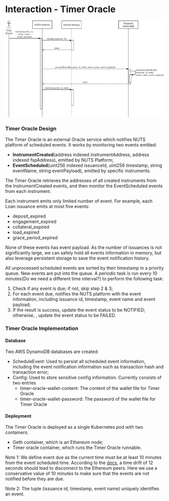 # Interaction - Timer Oracle

![Scheduled Event Notification Process](../.gitbook/assets/nuts-design-diagrams-interaction-timer-1.jpg)

### Timer Oracle Design

The Timer Oracle is an external Oracle service which notifies NUTS platform of scheduled events. It works by monitoring two events emitted:

* **InstrumentCreated**\(address indexed instrumentAddress, address indexed fspAddress\), emitted by NUTS Platform;
* **EventScheduled**\(uint256 indexed issuanceId, uint256 timestamp, string eventName, string eventPayload\), emitted by specific instruments.

The Timer Oracle retrieves the addresses of all created instruments from the InstrumentCreated events, and then monitor the EventScheduled events from each instrument.

Each instrument emits only limited number of event. For example, each Loan issuance emits at most five events:

* deposit\_expired
* engagement\_expired
* collateral\_expired
* load\_expired
* grace\_period\_expired

None of these events has event payload. As the number of issuances is not significantly large, we can safely hold all events information in memory, but also leverage persistent storage to save the event notification history.

All unprocessed scheduled events are sorted by their timestamp in a priority queue. New events are put into the queue. A periodic task is run every 10 minutes\(Do we need a different time interval?\) to perform the following task:

1. Check if any event is due; if not, skip step 2 & 3;
2. For each event due, notifies the NUTS platform with the event information, including issuance id, timestamp, event name and event payload;
3. If the result is success, update the event status to be NOTIFIED; otherwise, , update the event status to be FAILED.

### Timer Oracle Implementation

#### Database

Two AWS DynamoDB databases are created:

* ScheduleEvent: Used to persist all scheduled event information, including the event notification information such as transaction hash and transaction error;
* Config: Used to store sensitive config information. Currently consists of two entries
  * timer-oracle-wallet-content: The content of the wallet file for Timer Oracle
  * timer-oracle-wallet-password: The password of the wallet file for Timer Oracle

#### Deployment

The Timer Oracle is deployed as a single Kubernetes pod with two containers:

* Geth container, which is an Ethereum node;
* Timer oracle container, which runs the Timer Oracle runnable.

Note 1: We define event due as the current time must be at least 10 minutes from the event scheduled time. According to the [docs](http://www.ethdocs.org/en/latest/network/connecting-to-the-network.html#common-problems-with-connectivity), a time drift of 12 seconds should lead to disconnect to the Ethereum peers. Here we use a conservative value of 10 minutes to make sure that the events are not notified before they are due.

Note 2: The tuple \(issuance id, timestamp, event name\) uniquely identifies an event.

